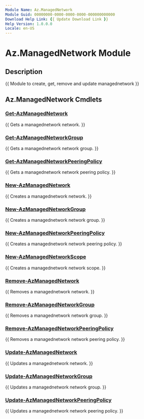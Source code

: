 ```yaml
---
Module Name: Az.ManagedNetwork
Module Guid: 00000000-0000-0000-0000-000000000000
Download Help Link: {{ Update Download Link }}
Help Version: 1.0.0.0
Locale: en-US
---
```


# Az.ManagedNetwork Module
## Description
{{ Module to create, get, remove and update managednetwork }}

## Az.ManagedNetwork Cmdlets
### [Get-AzManagedNetwork](Get-AzManagedNetwork.md)
{{ Gets a managednetwork network. }}

### [Get-AzManagedNetworkGroup](Get-AzManagedNetworkGroup.md)
{{ Gets a managednetwork network group. }}

### [Get-AzManagedNetworkPeeringPolicy](Get-AzManagedNetworkPeeringPolicy.md)
{{ Gets a managednetwork network peering policy. }}

### [New-AzManagedNetwork](New-AzManagedNetwork.md)
{{ Creates a managednetwork network. }}

### [New-AzManagedNetworkGroup](New-AzManagedNetworkGroup.md)
{{ Creates a managednetwork network group. }}

### [New-AzManagedNetworkPeeringPolicy](New-AzManagedNetworkPeeringPolicy.md)
{{ Creates a managednetwork network peering policy. }}

### [New-AzManagedNetworkScope](New-AzManagedNetworkScope.md)
{{ Creates a managednetwork network scope. }}

### [Remove-AzManagedNetwork](Remove-AzManagedNetwork.md)
{{ Removes a managednetwork network. }}

### [Remove-AzManagedNetworkGroup](Remove-AzManagedNetworkGroup.md)
{{ Removes a managednetwork network group. }}

### [Remove-AzManagedNetworkPeeringPolicy](Remove-AzManagedNetworkPeeringPolicy.md)
{{ Removes a managednetwork network peering policy. }}

### [Update-AzManagedNetwork](Update-AzManagedNetwork.md)
{{ Updates a managednetwork network. }}

### [Update-AzManagedNetworkGroup](Update-AzManagedNetworkGroup.md)
{{ Updates a managednetwork network group.  }}

### [Update-AzManagedNetworkPeeringPolicy](Update-AzManagedNetworkPeeringPolicy.md)
{{ Updates a managednetwork network peering policy. }}

